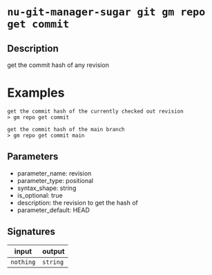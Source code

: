 # `nu-git-manager-sugar git gm repo get commit`
## Description
get the commit hash of any revision

# Examples
    get the commit hash of the currently checked out revision
    > gm repo get commit

    get the commit hash of the main branch
    > gm repo get commit main

## Parameters
- parameter_name: revision
- parameter_type: positional
- syntax_shape: string
- is_optional: true
- description: the revision to get the hash of
- parameter_default: HEAD

## Signatures
| input     | output   |
| --------- | -------- |
| `nothing` | `string` |
